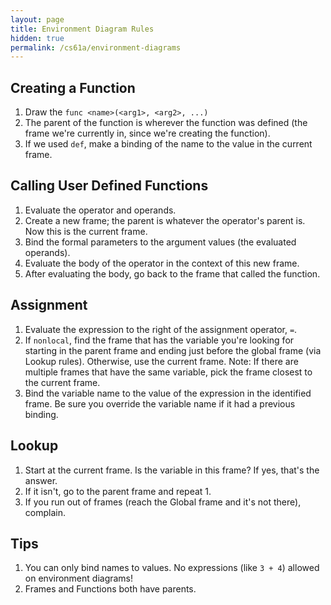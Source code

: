```yaml
---
layout: page
title: Environment Diagram Rules
hidden: true
permalink: /cs61a/environment-diagrams
---
```


## Creating a Function
1. Draw the `func <name>(<arg1>, <arg2>, ...)`
2. The parent of the function is wherever the function was defined (the frame we're currently in, since we're creating the function).
3. If we used `def`, make a binding of the name to the value in the current frame.

## Calling User Defined Functions
1. Evaluate the operator and operands.
2. Create a new frame; the parent is whatever the operator's parent is. Now this is the current frame.
3. Bind the formal parameters to the argument values (the evaluated operands).
4. Evaluate the body of the operator in the context of this new frame.
5. After evaluating the body, go back to the frame that called the function.

## Assignment
1. Evaluate the expression to the right of the assignment operator, `=`.
2. If `nonlocal`, find the frame that has the variable you're looking for starting in the parent frame and ending just before the global frame (via Lookup rules). Otherwise, use the current frame. Note: If there are multiple frames that have the same variable, pick the frame closest to the current frame.
3. Bind the variable name to the value of the expression in the identified frame. Be sure you override the variable name if it had a previous binding.

## Lookup
1. Start at the current frame. Is the variable in this frame? If yes, that's the answer.
2. If it isn't, go to the parent frame and repeat 1.
3. If you run out of frames (reach the Global frame and it's not there), complain.

## Tips
1. You can only bind names to values. No expressions (like `3 + 4`) allowed on environment diagrams!
2. Frames and Functions both have parents.
